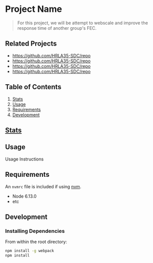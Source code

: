 # Project Name

>For this project, we will be attempt to webscale and improve the response time of another group's FEC.

## Related Projects

  - https://github.com/HRLA35-SDC/repo
  - https://github.com/HRLA35-SDC/repo
  - https://github.com/HRLA35-SDC/repo
  - https://github.com/HRLA35-SDC/repo

## Table of Contents

1. [Stats](#Stats)
2. [Usage](#Usage)
3. [Requirements](#requirements)
4. [Development](#development)

## [Stats](https://docs.google.com/spreadsheets/d/1S8Af02fTtTmnbA80wFej19aTLSGP5QH5kyQQp2dVEQc/)

## Usage

 Usage Instructions

## Requirements

An `nvmrc` file is included if using [nvm](https://github.com/creationix/nvm).

- Node 6.13.0
- etc

## Development

### Installing Dependencies

From within the root directory:

```sh
npm install -g webpack
npm install
```
